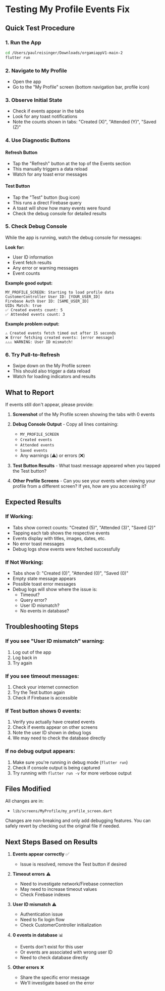 # Testing My Profile Events Fix

## Quick Test Procedure

### 1. Run the App
```bash
cd /Users/paulreisinger/Downloads/orgamiappV1-main-2
flutter run
```

### 2. Navigate to My Profile
- Open the app
- Go to the "My Profile" screen (bottom navigation bar, profile icon)

### 3. Observe Initial State
- Check if events appear in the tabs
- Look for any toast notifications
- Note the counts shown in tabs: "Created (X)", "Attended (Y)", "Saved (Z)"

### 4. Use Diagnostic Buttons

#### Refresh Button
- Tap the "Refresh" button at the top of the Events section
- This manually triggers a data reload
- Watch for any toast error messages

#### Test Button  
- Tap the "Test" button (bug icon)
- This runs a direct Firebase query
- A toast will show how many events were found
- Check the debug console for detailed results

### 5. Check Debug Console
While the app is running, watch the debug console for messages:

**Look for:**
- User ID information
- Event fetch results  
- Any error or warning messages
- Event counts

**Example good output:**
```
MY_PROFILE_SCREEN: Starting to load profile data
CustomerController User ID: [YOUR_USER_ID]
Firebase Auth User ID: [SAME_USER_ID]
UIDs Match: true
✅ Created events count: 5
✅ Attended events count: 3
```

**Example problem output:**
```
⚠️ Created events fetch timed out after 15 seconds
❌ Error fetching created events: [error message]
⚠️⚠️⚠️ WARNING: User ID mismatch!
```

### 6. Try Pull-to-Refresh
- Swipe down on the My Profile screen
- This should also trigger a data reload
- Watch for loading indicators and results

## What to Report

If events still don't appear, please provide:

1. **Screenshot** of the My Profile screen showing the tabs with 0 events

2. **Debug Console Output** - Copy all lines containing:
   - `MY_PROFILE_SCREEN`
   - `Created events`
   - `Attended events`  
   - `Saved events`
   - Any warnings (⚠️) or errors (❌)

3. **Test Button Results** - What toast message appeared when you tapped the Test button?

4. **Other Profile Screens** - Can you see your events when viewing your profile from a different screen? If yes, how are you accessing it?

## Expected Results

### If Working:
- Tabs show correct counts: "Created (5)", "Attended (3)", "Saved (2)"
- Tapping each tab shows the respective events
- Events display with titles, images, dates, etc.
- No error toast messages
- Debug logs show events were fetched successfully

### If Not Working:
- Tabs show 0: "Created (0)", "Attended (0)", "Saved (0)"
- Empty state message appears
- Possible toast error messages
- Debug logs will show where the issue is:
  - Timeout?
  - Query error?
  - User ID mismatch?
  - No events in database?

## Troubleshooting Steps

### If you see "User ID mismatch" warning:
1. Log out of the app
2. Log back in
3. Try again

### If you see timeout messages:
1. Check your internet connection
2. Try the Test button again
3. Check if Firebase is accessible

### If Test button shows 0 events:
1. Verify you actually have created events
2. Check if events appear on other screens
3. Note the user ID shown in debug logs
4. We may need to check the database directly

### If no debug output appears:
1. Make sure you're running in debug mode (`flutter run`)
2. Check if console output is being captured
3. Try running with `flutter run -v` for more verbose output

## Files Modified

All changes are in:
- `lib/screens/MyProfile/my_profile_screen.dart`

Changes are non-breaking and only add debugging features. You can safely revert by checking out the original file if needed.

## Next Steps Based on Results

1. **Events appear correctly** ✅
   - Issue is resolved, remove the Test button if desired
   
2. **Timeout errors** ⚠️
   - Need to investigate network/Firebase connection
   - May need to increase timeout values
   - Check Firebase indexes
   
3. **User ID mismatch** ⚠️
   - Authentication issue
   - Need to fix login flow
   - Check CustomerController initialization
   
4. **0 events in database** 📊
   - Events don't exist for this user
   - Or events are associated with wrong user ID
   - Need to check database directly
   
5. **Other errors** ❌
   - Share the specific error message
   - We'll investigate based on the error


